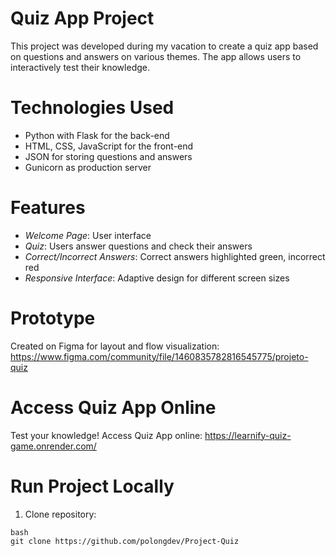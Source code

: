 # Quiz App Project
This project was developed during my vacation to create a quiz app based on questions and answers on various themes. The app allows users to interactively test their knowledge.

# Technologies Used
- Python with Flask for the back-end
- HTML, CSS, JavaScript for the front-end
- JSON for storing questions and answers
- Gunicorn as production server

# Features
- *Welcome Page*: User interface
- *Quiz*: Users answer questions and check their answers
- *Correct/Incorrect Answers*: Correct answers highlighted green, incorrect red
- *Responsive Interface*: Adaptive design for different screen sizes

# Prototype
Created on Figma for layout and flow visualization: https://www.figma.com/community/file/1460835782816545775/projeto-quiz

# Access Quiz App Online
Test your knowledge! Access Quiz App online: https://learnify-quiz-game.onrender.com/

# Run Project Locally
1. Clone repository:
```
bash
git clone https://github.com/polongdev/Project-Quiz
